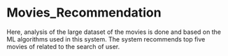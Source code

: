 # Movies_Recommendation
Here, analysis of the large dataset of the movies is done and based on the ML algorithms used in this system. The system recommends top five movies of related to the search of user.
